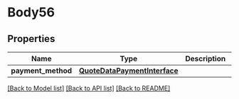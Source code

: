 # Body56

## Properties
Name | Type | Description | Notes
------------ | ------------- | ------------- | -------------
**payment_method** | [**QuoteDataPaymentInterface**](QuoteDataPaymentInterface.md) |  | [optional] 

[[Back to Model list]](../README.md#documentation-for-models) [[Back to API list]](../README.md#documentation-for-api-endpoints) [[Back to README]](../README.md)


